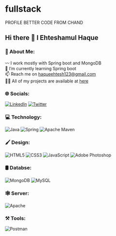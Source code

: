 # fullstack
PROFILE BETTER CODE FROM CHAND

## Hi there 👋 I Ehteshamul Haque

### 💫 About Me:
〰 I work mostly with Spring boot and MongoDB<br>
🌱 I’m currently learning Spring boot<br>
📫 Reach me on haqueehtesh123@gmail.com<br>
👨‍💻 All of my projects are available at <a href="https://github.com/chand1135?tab=repositories">here</a>


### 🌐 Socials:
[![LinkedIn](https://img.shields.io/badge/LinkedIn-%230077B5.svg?logo=linkedin&logoColor=white)](https://www.linkedin.com/in/ehteshamul-haque-203402229/) 
[![Twitter](https://img.shields.io/badge/Twitter-%231DA1F2.svg?logo=Twitter&logoColor=white)](https://twitter.com/ehtesh78692) 

### 💻 Technology:
![Java](https://img.shields.io/badge/java-%23ED8B00.svg?style=for-the-badge&logo=java&logoColor=white) 
![Spring](https://img.shields.io/badge/spring-%236DB33F.svg?style=for-the-badge&logo=spring&logoColor=white) 
![Apache Maven](https://img.shields.io/badge/Apache%20Maven-C71A36?style=for-the-badge&logo=Apache%20Maven&logoColor=white) 

### 🖌 Design:
![HTML5](https://img.shields.io/badge/html5-%23E34F26.svg?style=for-the-badge&logo=html5&logoColor=white)
![CSS3](https://img.shields.io/badge/css3-%231572B6.svg?style=for-the-badge&logo=css3&logoColor=white)
![JavaScript](https://img.shields.io/badge/javascript-%23323330.svg?style=for-the-badge&logo=javascript&logoColor=%23F7DF1E) 
![Adobe Photoshop](https://img.shields.io/badge/adobephotoshop-%2331A8FF.svg?style=for-the-badge&logo=adobephotoshop&logoColor=white) 

### 🛢 Databse:
![MongoDB](https://img.shields.io/badge/MongoDB-%234ea94b.svg?style=for-the-badge&logo=mongodb&logoColor=white) 
![MySQL](https://img.shields.io/badge/mysql-%2300f.svg?style=for-the-badge&logo=mysql&logoColor=white)

### 🕸 Server:
![Apache](https://img.shields.io/badge/apache-%23D42029.svg?style=for-the-badge&logo=apache&logoColor=white) 

### ⚒ Tools:
![Postman](https://img.shields.io/badge/Postman-FF6C37?style=for-the-badge&logo=postman&logoColor=white)

